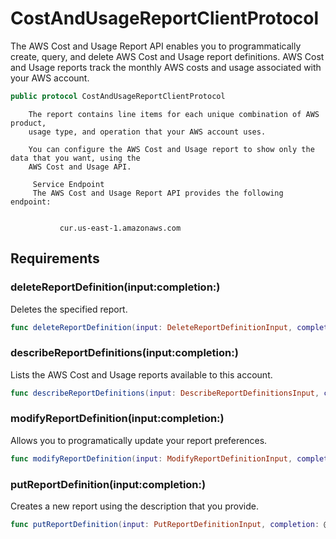 # CostAndUsageReportClientProtocol

The AWS Cost and Usage Report API enables you to programmatically create, query, and delete
AWS Cost and Usage report definitions.
AWS Cost and Usage reports track the monthly AWS costs and usage
associated with your AWS account.

``` swift
public protocol CostAndUsageReportClientProtocol 
```

``` 
    The report contains line items for each unique combination of AWS product,
    usage type, and operation that your AWS account uses.

    You can configure the AWS Cost and Usage report to show only the data that you want, using the
    AWS Cost and Usage API.

     Service Endpoint
     The AWS Cost and Usage Report API provides the following endpoint:


           cur.us-east-1.amazonaws.com
```

## Requirements

### deleteReportDefinition(input:​completion:​)

Deletes the specified report.

``` swift
func deleteReportDefinition(input: DeleteReportDefinitionInput, completion: @escaping (ClientRuntime.SdkResult<DeleteReportDefinitionOutputResponse, DeleteReportDefinitionOutputError>) -> Void)
```

### describeReportDefinitions(input:​completion:​)

Lists the AWS Cost and Usage reports available to this account.

``` swift
func describeReportDefinitions(input: DescribeReportDefinitionsInput, completion: @escaping (ClientRuntime.SdkResult<DescribeReportDefinitionsOutputResponse, DescribeReportDefinitionsOutputError>) -> Void)
```

### modifyReportDefinition(input:​completion:​)

Allows you to programatically update your report preferences.

``` swift
func modifyReportDefinition(input: ModifyReportDefinitionInput, completion: @escaping (ClientRuntime.SdkResult<ModifyReportDefinitionOutputResponse, ModifyReportDefinitionOutputError>) -> Void)
```

### putReportDefinition(input:​completion:​)

Creates a new report using the description that you provide.

``` swift
func putReportDefinition(input: PutReportDefinitionInput, completion: @escaping (ClientRuntime.SdkResult<PutReportDefinitionOutputResponse, PutReportDefinitionOutputError>) -> Void)
```
